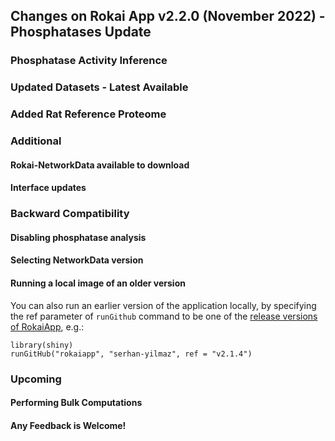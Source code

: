 ## Changes on Rokai App v2.2.0 (November 2022) - Phosphatases Update

### Phosphatase Activity Inference

### Updated Datasets - Latest Available

### Added Rat Reference Proteome

### Additional

#### Rokai-NetworkData available to download

#### Interface updates

### Backward Compatibility

#### Disabling phosphatase analysis

#### Selecting NetworkData version

#### Running a local image of an older version

You can also run an earlier version of the application locally, by specifying the ref parameter of ``runGithub`` command to be one of the [release versions of RokaiApp](https://github.com/serhan-yilmaz/RokaiApp/releases), e.g.:
```
library(shiny)
runGitHub("rokaiapp", "serhan-yilmaz", ref = "v2.1.4")
```


### Upcoming

#### Performing Bulk Computations

#### Any Feedback is Welcome!
